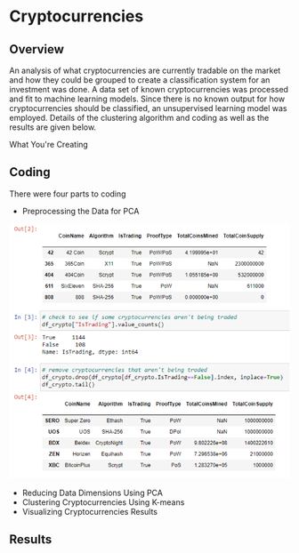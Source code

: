 # Cryptocurrencies
## Overview
An analysis of what cryptocurrencies are currently tradable on the market and how they could be grouped to create a classification system for an investment was done.
A data set of known cryptocurrencies was processed and fit to machine learning models. Since there is no known output for how cryptocurrencies should be classified, an unsupervised learning model was employed. Details of the clustering algorithm and coding as well as the results are given below.

What You're Creating

## Coding
There were four parts to coding
* Preprocessing the Data for PCA

![First the cryptocurrency dataset was cleaned](screenshots/crypto1.png)

* Reducing Data Dimensions Using PCA
* Clustering Cryptocurrencies Using K-means
* Visualizing Cryptocurrencies Results



## Results

  






